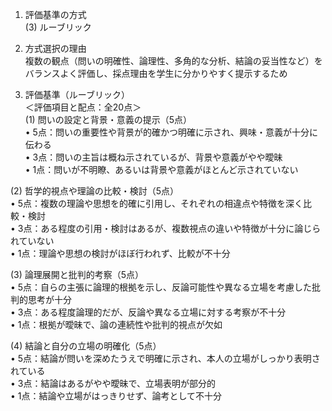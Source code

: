 1. 評価基準の方式  
(3) ルーブリック

2. 方式選択の理由  
複数の観点（問いの明確性、論理性、多角的な分析、結論の妥当性など）をバランスよく評価し、採点理由を学生に分かりやすく提示するため

3. 評価基準（ルーブリック）  
＜評価項目と配点：全20点＞  
(1) 問いの設定と背景・意義の提示（5点）  
• 5点：問いの重要性や背景が的確かつ明確に示され、興味・意義が十分に伝わる  
• 3点：問いの主旨は概ね示されているが、背景や意義がやや曖昧  
• 1点：問いが不明瞭、あるいは背景や意義がほとんど示されていない  

(2) 哲学的視点や理論の比較・検討（5点）  
• 5点：複数の理論や思想を的確に引用し、それぞれの相違点や特徴を深く比較・検討  
• 3点：ある程度の引用・検討はあるが、複数視点の違いや特徴が十分に論じられていない  
• 1点：理論や思想の検討がほぼ行われず、比較が不十分  

(3) 論理展開と批判的考察（5点）  
• 5点：自らの主張に論理的根拠を示し、反論可能性や異なる立場を考慮した批判的思考が十分  
• 3点：ある程度論理的だが、反論や異なる立場に対する考察が不十分  
• 1点：根拠が曖昧で、論の連続性や批判的視点が欠如  

(4) 結論と自分の立場の明確化（5点）  
• 5点：結論が問いを深めたうえで明確に示され、本人の立場がしっかり表明されている  
• 3点：結論はあるがやや曖昧で、立場表明が部分的  
• 1点：結論や立場がはっきりせず、論考として不十分  